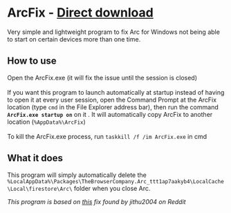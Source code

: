# ArcFix - [Direct download](https://github.com/eligamii/ArcFix/releases/download/v2/ArcFix.exe)

Very simple and lightweight program to fix Arc for Windows not being able to start on certain devices more than one time.

## How to use

Open the ArcFix.exe (it will fix the issue until the session is closed)<br/><br/>
If you want this program to launch automatically at startup instead of having to open it at every user session, open the Command Prompt at the ArcFix location (type `cmd` in the File Explorer address bar), then run the command __`ArcFix.exe startup on`__ on it . It will automatically copy ArcFix to another location (`%AppData%\ArcFix`)<br/><br/>
To kill the ArcFix.exe process, run `taskkill /f /im ArcFix.exe` in cmd

## What it does

This program will simply automatically delete the `%LocalAppData%\Packages\TheBrowserCompany.Arc_ttt1ap7aakyb4\LocalCache\Local\firestore\Arc\` folder when you close Arc. 

_This program is based on [this](https://www.reddit.com/r/ArcBrowser/comments/1ak6e59/comment/kqkmv78) fix found by jithu2004 on Reddit_  


